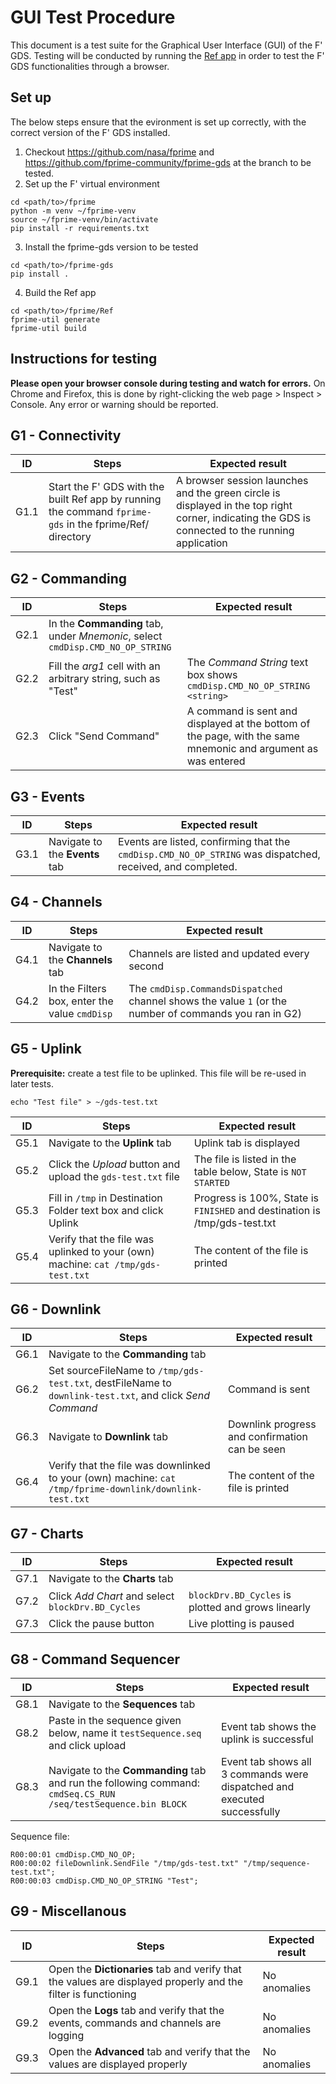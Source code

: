 # GUI Test Procedure

This document is a test suite for the Graphical User Interface (GUI) of the F' GDS. Testing will be conducted by running the [Ref app](https://github.com/nasa/fprime/tree/master/Ref) in order to test the F' GDS functionalities through a browser.

## Set up

The below steps ensure that the evironment is set up correctly, with the correct version of the F' GDS installed.
1. Checkout https://github.com/nasa/fprime and https://github.com/fprime-community/fprime-gds at the branch to be tested.
2. Set up the F' virtual environment
```
cd <path/to>/fprime
python -m venv ~/fprime-venv
source ~/fprime-venv/bin/activate
pip install -r requirements.txt
```
3. Install the fprime-gds version to be tested 
```
cd <path/to>/fprime-gds
pip install .
```
4. Build the Ref app
```
cd <path/to>/fprime/Ref
fprime-util generate
fprime-util build
```
## Instructions for testing

**Please open your browser console during testing and watch for errors.** On Chrome and Firefox, this is done by right-clicking the web page > Inspect > Console. Any error or warning should be reported.

## G1 - Connectivity

| ID | Steps | Expected result|
| --- | --- | --- |
| G1.1 | Start the F' GDS with the built Ref app by running the command ```fprime-gds``` in the fprime/Ref/ directory | A browser session launches and the green circle is displayed in the top right corner, indicating the GDS is connected to the running application |

## G2 - Commanding

| ID | Steps | Expected result|
| --- | --- | --- |
| G2.1 | In the **Commanding** tab, under _Mnemonic_, select `cmdDisp.CMD_NO_OP_STRING` |  |
| G2.2 | Fill the _arg1_ cell with an arbitrary string, such as "Test" | The _Command String_ text box shows `cmdDisp.CMD_NO_OP_STRING <string>` |
| G2.3 | Click "Send Command" | A command is sent and displayed at the bottom of the page, with the same mnemonic and argument as was entered |

## G3 - Events
| ID | Steps | Expected result|
| --- | --- | --- |
| G3.1 | Navigate to the **Events** tab | Events are listed, confirming that the `cmdDisp.CMD_NO_OP_STRING` was dispatched, received, and completed. |

## G4 - Channels
| ID | Steps | Expected result|
| --- | --- | --- |
| G4.1 | Navigate to the **Channels** tab | Channels are listed and updated every second |
| G4.2 | In the Filters box, enter the value `cmdDisp` | The `cmdDisp.CommandsDispatched` channel shows the value `1` (or the number of commands you ran in G2) |

## G5 - Uplink
**Prerequisite:** create a test file to be uplinked. This file will be re-used in later tests.
``` 
echo "Test file" > ~/gds-test.txt
```
| ID | Steps | Expected result|
| --- | --- | --- |
| G5.1 | Navigate to the **Uplink** tab | Uplink tab is displayed |
| G5.2 | Click the _Upload_ button and upload the `gds-test.txt` file | The file is listed in the table below, State is `NOT STARTED` |
| G5.3 | Fill in `/tmp` in Destination Folder text box and click Uplink | Progress is 100%, State is `FINISHED` and destination is /tmp/gds-test.txt|
| G5.4 | Verify that the file was uplinked to your (own) machine: `cat /tmp/gds-test.txt` | The content of the file is printed |

## G6 - Downlink
| ID | Steps | Expected result|
| --- | --- | --- |
| G6.1 | Navigate to the **Commanding** tab |  |
| G6.2 | Set sourceFileName to `/tmp/gds-test.txt`, destFileName to `downlink-test.txt`, and click _Send Command_ | Command is sent |
| G6.3 | Navigate to **Downlink** tab | Downlink progress and confirmation can be seen |
| G6.4 | Verify that the file was downlinked to your (own) machine: `cat /tmp/fprime-downlink/downlink-test.txt` | The content of the file is printed |

## G7 - Charts
| ID | Steps | Expected result|
| --- | --- | --- |
| G7.1 | Navigate to the **Charts** tab|  |
| G7.2 | Click _Add Chart_ and select `blockDrv.BD_Cycles` | `blockDrv.BD_Cycles` is plotted and grows linearly |
| G7.3 | Click the pause button | Live plotting is paused |

## G8 - Command Sequencer

| ID | Steps | Expected result|
| --- | --- | --- |
| G8.1 | Navigate to the **Sequences** tab | |
| G8.2 | Paste in the sequence given below, name it `testSequence.seq` and click upload | Event tab shows the uplink is successful |
| G8.3 | Navigate to the **Commanding** tab and run the following command: `cmdSeq.CS_RUN /seq/testSequence.bin BLOCK` | Event tab shows all 3 commands were dispatched and executed successfully |

Sequence file:
```
R00:00:01 cmdDisp.CMD_NO_OP;
R00:00:02 fileDownlink.SendFile "/tmp/gds-test.txt" "/tmp/sequence-test.txt";
R00:00:03 cmdDisp.CMD_NO_OP_STRING "Test";
```

## G9 - Miscellanous 
| ID | Steps | Expected result|
| --- | --- | --- |
| G9.1 | Open the **Dictionaries** tab and verify that the values are displayed properly and the filter is functioning | No anomalies |
| G9.2 | Open the **Logs** tab and verify that the events, commands and channels are logging | No anomalies |
| G9.3 | Open the **Advanced** tab and verify that the values are displayed properly | No anomalies |